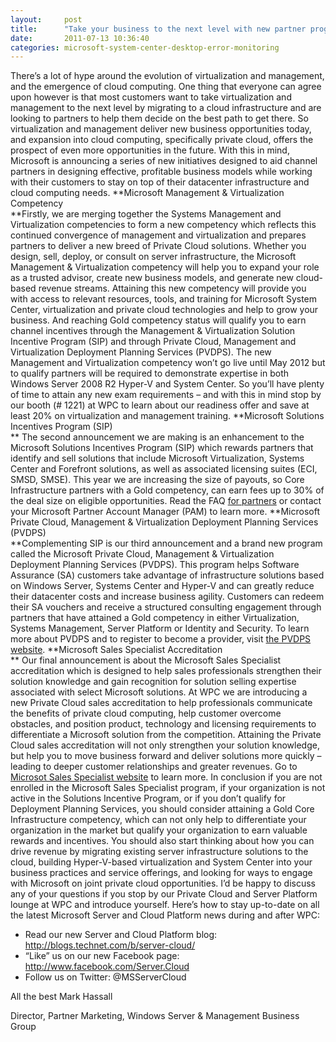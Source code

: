 ```yaml
---
layout:     post
title:      "Take your business to the next level with new partner programs and incentives for private cloud computing"
date:       2011-07-13 10:36:40
categories: microsoft-system-center-desktop-error-monitoring
---
```

There’s a lot of hype around the evolution of virtualization and management, and the emergence of cloud computing. One thing that everyone can agree upon however is that most customers want to take virtualization and management to the next level by migrating to a cloud infrastructure and are looking to partners to help them decide on the best path to get there. So virtualization and management deliver new business opportunities today, and expansion into cloud computing, specifically private cloud, offers the prospect of even more opportunities in the future. With this in mind, Microsoft is announcing a series of new initiatives designed to aid channel partners in designing effective, profitable business models while working with their customers to stay on top of their datacenter infrastructure and cloud computing needs. **Microsoft Management & Virtualization Competency  
**Firstly, we are merging together the Systems Management and Virtualization competencies to form a new competency which reflects this continued convergence of management and virtualization and prepares partners to deliver a new breed of Private Cloud solutions. Whether you design, sell, deploy, or consult on server infrastructure, the Microsoft Management & Virtualization competency will help you to expand your role as a trusted advisor, create new business models, and generate new cloud-based revenue streams. Attaining this new competency will provide you with access to relevant resources, tools, and training for Microsoft System Center, virtualization and private cloud technologies and help to grow your business. And reaching Gold competency status will qualify you to earn channel incentives through the Management & Virtualization Solution Incentive Program (SIP) and through Private Cloud, Management and Virtualization Deployment Planning Services (PVDPS). The new Management and Virtualization competency won’t go live until May 2012 but to qualify partners will be required to demonstrate expertise in both Windows Server 2008 R2 Hyper-V and System Center. So you’ll have plenty of time to attain any new exam requirements – and with this in mind stop by our booth (# 1221) at WPC to learn about our readiness offer and save at least 20% on virtualization and management training. **Microsoft Solutions Incentives Program (SIP)  
** The second announcement we are making is an enhancement to the Microsoft Solutions Incentives Program (SIP) which rewards partners that identify and sell solutions that include Microsoft Virtualization, Systems Center and Forefront solutions, as well as associated licensing suites (ECI, SMSD, SMSE). This year we are increasing the size of payouts, so Core Infrastructure partners with a Gold competency, can earn fees up to 30% of the deal size on eligible opportunities. Read the FAQ [for partners](http://bit.ly/esX5TV) or contact your Microsoft Partner Account Manager (PAM) to learn more. **Microsoft Private Cloud, Management & Virtualization Deployment Planning Services (PVDPS)   
**Complementing SIP is our third announcement and a brand new program called the Microsoft Private Cloud, Management & Virtualization Deployment Planning Services (PVDPS). This program helps Software Assurance (SA) customers take advantage of infrastructure solutions based on Windows Server, Systems Center and Hyper-V and can greatly reduce their datacenter costs and increase business agility. Customers can redeem their SA vouchers and receive a structured consulting engagement through partners that have attained a Gold competency in either Virtualization, Systems Management, Server Platform or Identity and Security. To learn more about PVDPS and to register to become a provider, visit [the PVDPS website](http://bit.ly/qpiGQG). **Microsoft Sales Specialist Accreditation  
** Our final announcement is about the Microsoft Sales Specialist accreditation which is designed to help sales professionals strengthen their solution knowledge and gain recognition for solution selling expertise associated with select Microsoft solutions. At WPC we are introducing a new Private Cloud sales accreditation to help professionals communicate the benefits of private cloud computing, help customer overcome obstacles, and position product, technology and licensing requirements to differentiate a Microsoft solution from the competition. Attaining the Private Cloud sales accreditation will not only strengthen your solution knowledge, but help you to move business forward and deliver solutions more quickly – leading to deeper customer relationships and greater revenues. Go to [Microsot Sales Specialist website](http://bit.ly/qvfYYB) to learn more. In conclusion if you are not enrolled in the Microsoft Sales Specialist program, if your organization is not active in the Solutions Incentive Program, or if you don’t qualify for Deployment Planning Services, you should consider attaining a Gold Core Infrastructure competency, which can not only help to differentiate your organization in the market but qualify your organization to earn valuable rewards and incentives. You should also start thinking about how you can drive revenue by migrating existing server infrastructure solutions to the cloud, building Hyper-V-based virtualization and System Center into your business practices and service offerings, and looking for ways to engage with Microsoft on joint private cloud opportunities. I’d be happy to discuss any of your questions if you stop by our Private Cloud and Server Platform lounge at WPC and introduce yourself. Here’s how to stay up-to-date on all the latest Microsoft Server and Cloud Platform news during and after WPC: 

  * Read our new Server and Cloud Platform blog: <http://blogs.technet.com/b/server-cloud/>
  * “Like” us on our new Facebook page: <http://www.facebook.com/Server.Cloud>
  * Follow us on Twitter: @MSServerCloud

All the best Mark Hassall 

Director, Partner Marketing, Windows Server & Management Business Group
